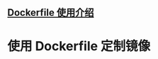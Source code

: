 ## [Dockerfile 使用介绍](http://www.ityouknow.com/docker/2018/03/12/docker-use-dockerfile.html)

# 使用 Dockerfile 定制镜像
